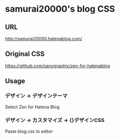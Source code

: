 # samurai20000's blog CSS

## URL

http://samurai20000.hatenablog.com/

## Original CSS

https://github.com/sanographix/zen-for-hatenablog

## Usage

### デザイン -> デザインテーマ

Select Zen for Hatena Blog

### デザイン -> カスタマイズ -> {}デザインCSS

Paste blog.css to editor
